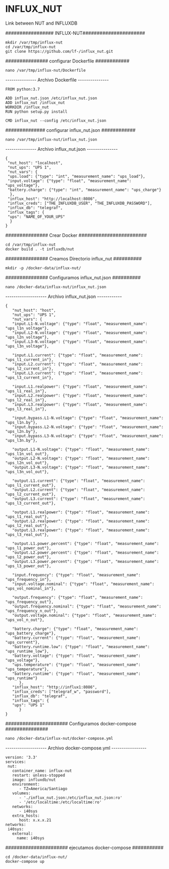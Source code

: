 # INFLUX_NUT
Link between NUT and INFLUXDB

################# INFLUX-NUT######################

```
mkdir /var/tmp/influx-nut
cd /var/tmp/influx-nut
git clone https://github.com/lf-/influx_nut.git 			
```

############### configurar Dockerfile ############

```
nano /var/tmp/influx-nut/Dockerfile
```

--------------- Archivo Dockerfile ---------------

```
FROM python:3.7

ADD influx_nut.json /etc/influx_nut.json
ADD influx_nut /influx_nut
WORKDIR /influx_nut
RUN python setup.py install

CMD influx_nut --config /etc/influx_nut.json
```

############## configurar influx_nut.json ############

```
nano /var/tmp/influx-nut/influx_nut.json 
```

--------------- Archivo influx_nut.json ---------------

```
{
 "nut_host": "localhost",
 "nut_ups": "UPS 1",
 "nut_vars": {
 "ups.load": {"type": "int", "measurement_name": "ups_load"},
 "input.voltage": {"type": "float", "measurement_name": "ups_voltage"},
 "battery.charge": {"type": "int", "measurement_name": "ups_charge"}
  },
 "influx_host": "http://localhost:8086",
 "influx_creds": ["THE_INFLUXDB_USER", "THE_INFLUXDB_PASSWORD"],
 "influx_db": "telegraf",
 "influx_tags": {
 "ups": "NAME_OF_YOUR_UPS"
  }
}
```

############### Crear Docker ########################

```
cd /var/tmp/influx-nut
docker build . -t influxdb/nut
```

############### Creamos Directorio influx_nut ##########

```
mkdir -p /docker-data/influx-nut/
```

############### Configuramos influx_nut.json ##########

```
nano /docker-data/influx-nut/influx_nut.json
```

-------------------- Archivo influx_nut.json ------------

```
{
   "nut_host": "host",
   "nut_ups": "UPS 1",
   "nut_vars": {
   "input.L1-N.voltage": {"type": "float", "measurement_name": "ups_l1n_voltage"},
   "input.L2-N.voltage": {"type": "float", "measurement_name": "ups_l2n_voltage"},
   "input.L3-N.voltage": {"type": "float", "measurement_name": "ups_l3n_voltage"},
  
   "input.L1.current": {"type": "float", "measurement_name": "ups_l1_current_in"},
   "input.L2.current": {"type": "float", "measurement_name": "ups_l2_current_in"},
   "input.L3.current": {"type": "float", "measurement_name": "ups_l3_current_in"},
  
   "input.L1.realpower": {"type": "float", "measurement_name": "ups_l1_real_in"},
   "input.L2.realpower": {"type": "float", "measurement_name": "ups_l2_real_in"},
   "input.L3.realpower": {"type": "float", "measurement_name": "ups_l3_real_in"},

   "input.bypass.L1-N.voltage": {"type": "float", "measurement_name": "ups_l1n.by"},
   "input.bypass.L2-N.voltage": {"type": "float", "measurement_name": "ups_l2n.by"},
   "input.bypass.L3-N.voltage": {"type": "float", "measurement_name": "ups_l3n.by"},
  
   "output.L1-N.voltage": {"type": "float", "measurement_name": "ups_l1n_vol_out"},
   "output.L2-N.voltage": {"type": "float", "measurement_name": "ups_l2n_vol_out"},
   "output.L3-N.voltage": {"type": "float", "measurement_name": "ups_l3n_vol_out"},
  
   "output.L1.current": {"type": "float", "measurement_name": "ups_l1_current_out"},
   "output.L2.current": {"type": "float", "measurement_name": "ups_l2_current_out"},
   "output.L3.current": {"type": "float", "measurement_name": "ups_l3_current_out"},
  
   "output.L1.realpower": {"type": "float", "measurement_name": "ups_l1_real_out"},
   "output.L2.realpower": {"type": "float", "measurement_name": "ups_l2_real_out"},
   "output.L3.realpower": {"type": "float", "measurement_name": "ups_l3_real_out"},
  
   "output.L1.power.percent": {"type": "float", "measurement_name": "ups_l1_power_out"},
   "output.L2.power.percent": {"type": "float", "measurement_name": "ups_l2_power_out"},
   "output.L3.power.percent": {"type": "float", "measurement_name": "ups_l3_power_out"},
  
   "input.frequency": {"type": "float", "measurement_name": "ups_frequency_in"},
   "input.voltage.nominal": {"type": "float", "measurement_name": "ups_vol_nominal_in"},
  
   "output.frequency": {"type": "float", "measurement_name": "ups_frequency_out"},
   "output.frequency.nominal": {"type": "float", "measurement_name": "ups_frequency_n_out"},
   "output.voltage.nominal": {"type": "float", "measurement_name": "ups_vol_n_out"},
 
   "battery.charge": {"type": "float", "measurement_name": "ups_battery_charge"},
   "battery.current": {"type": "float", "measurement_name": "ups_current"},
   "battery.runtime.low": {"type": "float", "measurement_name": "ups_runtime_low"},
   "battery.voltage": {"type": "float", "measurement_name": "ups_voltage"},
   "ups.temperature": {"type": "float", "measurement_name": "ups_temperature"},
   "battery.runtime": {"type": "float", "measurement_name": "ups_runtime"}
      },
   "influx_host": "http://influx1:8086",
   "influx_creds": ["telegraf_w", "password"],
   "influx_db": "telegraf",
   "influx_tags": {
   "ups": "UPS 1"
      }
}
```  

###################### Configuramos docker-compose ###############

```
nano /docker-data/influx-nut/docker-compose.yml
```

-------------------- Archivo docker-compose.yml -----------------

```
version: '3.3'
services:
 nut:
   container_name: influx-nut
   restart: unless-stopped
   image: influxdb/nut
   environment:
      - TZ=America/Santiago
   volumes:
      - './influx_nut.json:/etc/influx_nut.json:ro'
      - '/etc/localtime:/etc/localtime:ro'
   networks:
      - i40sys
   extra_hosts:
      host: x.x.x.21
networks:
 i40sys:
   external:
     name: i40sys
```
###################### ejecutamos docker-compose ###########

```
cd /docker-data/influx-nut/
docker-compose up 
```

